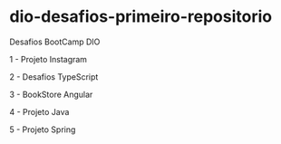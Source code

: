 # dio-desafios-primeiro-repositorio

Desafios BootCamp DIO

1 - Projeto Instagram

2 - Desafios TypeScript

3 - BookStore Angular

4 - Projeto Java

5 - Projeto Spring 
